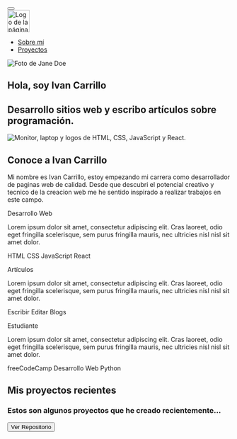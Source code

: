 <!DOCTYPE html>
<html lang="es">
  <head>
    <!-- Metadatos -->
    <meta charset="utf-8">
    <meta name="author" content="Jane Doe">
    <meta name="description" content="Portafolio de desarrollo web de Jane Doe">
    <meta name="keywords" content="HTML, CSS, JavaScript, React">
    <meta name="viewport" content="width=device-width, initial-scale=1">
    <!-- Titulo -->
    <title>Ivan Carrillo | Desarrollo Web Front-End</title>
    <!-- Favicon -->
    <link rel="icon" type="image/x-icon" href="imagenes/icono.png">
    <!-- Bootstrap -->
    <link href="https://cdn.jsdelivr.net/npm/bootstrap@5.2.2/dist/css/bootstrap.min.css" rel="stylesheet" integrity="sha384-Zenh87qX5JnK2Jl0vWa8Ck2rdkQ2Bzep5IDxbcnCeuOxjzrPF/et3URy9Bv1WTRi" crossorigin="anonymous">
    <!-- Iconos de Bootstrap -->
    <link rel="stylesheet" href="https://cdn.jsdelivr.net/npm/bootstrap-icons@1.9.1/font/bootstrap-icons.css">
    <!-- CSS -->
    <link href="style.css" rel="stylesheet">
    <!-- Google Fonts -->
    <link rel="preconnect" href="https://fonts.googleapis.com">
    <link rel="preconnect" href="https://fonts.gstatic.com" crossorigin>
    <link href="https://fonts.googleapis.com/css2?family=Quicksand:wght@500&family=Rubik+Dirt&family=Share+Tech+Mono&display=swap" rel="stylesheet">
  </head>
  <body>
    <!-- Barra de navegacion -->
    <nav class="navbar navbar-expand-md navbar-light">
      <div class="container-fluid">
        <button class="navbar-toggler" type="button" data-bs-toggle="collapse" data-bs-target="#navbar-toggler" aria-controls="navbarTogglerDemo01" aria-expanded="false" aria-label="Toggle navigation">
          <span class="navbar-toggler-icon"></span>
        </button>
        <div class="collapse navbar-collapse" id="navbar-toggler">
          <a class="navbar-brand" href="#">
            <img src="imagenes/icono.png" width="50" alt="Logo de la página web">
          </a>
          <ul class="navbar-nav d-flex justify-content-center align-items-center">
            <li class="nav-item">
              <a class="nav-link active" aria-current="page" href="#sobre-mi">Sobre mí</a>
            </li>
            <li class="nav-item">
              <a class="nav-link" href="#proyectos">Proyectos</a>
            </li>
          </ul>
        </div>
      </div>
    </nav>
    <!-- Seccion Hero -->
    <section class="hero align-items-stretch">
      <div class="hero-principal d-flex flex-column justify-content-center align-items-center">
        <img class="hero-imagen-desarrollador rounded-circle" src="imagenes/imagenes-desarrolladores/desarrollador-ejemplo.svg" alt="Foto de Jane Doe">
        <h1>Hola, soy Ivan Carrillo</h1>
        <h2>Desarrollo sitios web y escribo artículos sobre programación.</h2>
      </div>
      <div class="hero-inferior">
        <img class="hero-inferior-imagen img-fluid" src="imagenes/hero-inferior.svg" alt="Monitor, laptop y logos de HTML, CSS, JavaScript y React.">
      </div>
    </section>
    <!-- Sobre mi -->
    <section id="sobre-mi" class="sobre-mi seccion-oscura">
      <div class="contenedor">
        <h2 class="seccion-titulo">Conoce a Ivan Carrillo</h2>
        <p class="seccion-texto">Mi nombre es Ivan Carrillo, estoy empezando mi carrera como desarrollador de paginas web de calidad. Desde que descubri el potencial creativo y tecnico de la creacion web me he sentido inspirado a realizar trabajos en este campo.</p>
      </div>
    </section>
    <!-- Experiencia -->
    <section class="experiencia seccion-clara">
      <div class="container text-center">
        <div class="row">
          <!-- Desarrollo Web -->
          <div class="columna col-12 col-md-4">
            <i class="bi bi-laptop"></i>
            <p class="experiencia-titulo">Desarrollo Web</p>
            <p>Lorem ipsum dolor sit amet, consectetur adipiscing elit. Cras laoreet, odio eget fringilla scelerisque, sem purus fringilla mauris, nec ultricies nisl nisl sit amet dolor. </p>
            <div class="badges-contenedor">
              <span class="badge text-bg-primary">HTML</span>
              <span class="badge text-bg-primary">CSS</span>
              <span class="badge text-bg-primary">JavaScript</span>
              <span class="badge text-bg-primary">React</span>
            </div>
          </div>
          <!-- Articulos -->
          <div class="columna col-12 col-md-4">
            <i class="bi bi-laptop"></i>
            <p class="experiencia-titulo">Artículos</p>
            <p>Lorem ipsum dolor sit amet, consectetur adipiscing elit. Cras laoreet, odio eget fringilla scelerisque, sem purus fringilla mauris, nec ultricies nisl nisl sit amet dolor. </p>
            <div class="badges-contenedor">
              <span class="badge text-bg-primary">Escribir</span>
              <span class="badge text-bg-primary">Editar</span>
              <span class="badge text-bg-primary">Blogs</span>
            </div>
          </div>
          <!-- Estudiante -->
          <div class="columna col-12 col-md-4">
            <i class="bi bi-laptop"></i>
            <p class="experiencia-titulo">Estudiante</p>
            <p>Lorem ipsum dolor sit amet, consectetur adipiscing elit. Cras laoreet, odio eget fringilla scelerisque, sem purus fringilla mauris, nec ultricies nisl nisl sit amet dolor. </p>
            <div class="badges-contenedor">
              <span class="badge text-bg-primary">freeCodeCamp</span>
              <span class="badge text-bg-primary">Desarrollo Web</span>
              <span class="badge text-bg-primary">Python</span>
            </div>
          </div>
        </div>
      </div>
    </section>
    <!-- Proyectos -->
    <section id="proyectos" class="proyectos-recientes seccion-clara d-flex flex-column">
      <h2 class="seccion-titulo texto-negro">Mis proyectos recientes</h2>
      <h3 class="seccion-descripcion">Estos son algunos proyectos que he creado recientemente...</h3>
      <!-- Galeria de Proyectos -->
      <div class="container text-center proyectos-contenedor">
        <div class="row">
      <a href="https://github.com/IvnCarr?tab=repositories" target="_blank" rel="noopener noreferrer">
        <button type="button" class="btn btn-info">
          Ver Repositorio
          <i class="bi bi-arrow-right-circle-fill"></i>
        </button>
      </a>
    </section>

  </body>
</html>
